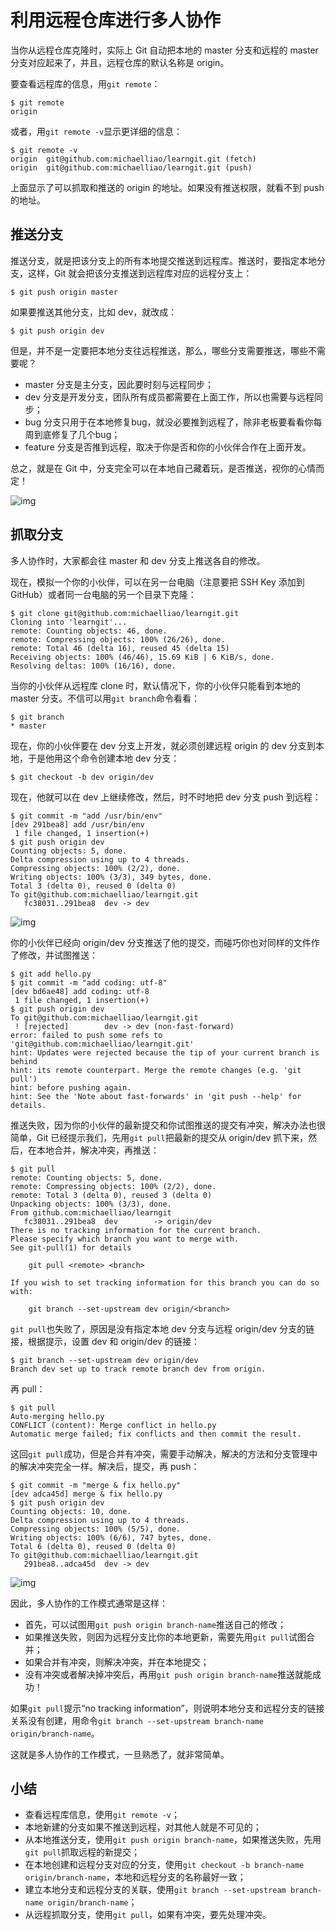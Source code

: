 # 利用远程仓库进行多人协作

当你从远程仓库克隆时，实际上 Git 自动把本地的 master 分支和远程的 master 分支对应起来了，并且，远程仓库的默认名称是 origin。

 

要查看远程库的信息，用`git remote`：

 

```
$ git remote
origin
```

 

或者，用`git remote -v`显示更详细的信息：

 

```
$ git remote -v
origin  git@github.com:michaelliao/learngit.git (fetch)
origin  git@github.com:michaelliao/learngit.git (push)
```

 

上面显示了可以抓取和推送的 origin 的地址。如果没有推送权限，就看不到 push 的地址。

 

## 推送分支

 

推送分支，就是把该分支上的所有本地提交推送到远程库。推送时，要指定本地分支，这样，Git 就会把该分支推送到远程库对应的远程分支上：

 

```
$ git push origin master
```

 

如果要推送其他分支，比如 dev，就改成：

 

```
$ git push origin dev
```

 

但是，并不是一定要把本地分支往远程推送，那么，哪些分支需要推送，哪些不需要呢？

 

- master 分支是主分支，因此要时刻与远程同步；
- dev 分支是开发分支，团队所有成员都需要在上面工作，所以也需要与远程同步；
- bug 分支只用于在本地修复bug，就没必要推到远程了，除非老板要看看你每周到底修复了几个bug；
- feature 分支是否推到远程，取决于你是否和你的小伙伴合作在上面开发。

 

总之，就是在 Git 中，分支完全可以在本地自己藏着玩，是否推送，视你的心情而定！

 

![img](http://wiki.jikexueyuan.com/project/git-tutorial/images/git-push-origin.gif)

 

## 抓取分支

 

多人协作时，大家都会往 master 和 dev 分支上推送各自的修改。

 

现在，模拟一个你的小伙伴，可以在另一台电脑（注意要把 SSH Key 添加到 GitHub）或者同一台电脑的另一个目录下克隆：

 

```
$ git clone git@github.com:michaelliao/learngit.git
Cloning into 'learngit'...
remote: Counting objects: 46, done.
remote: Compressing objects: 100% (26/26), done.
remote: Total 46 (delta 16), reused 45 (delta 15)
Receiving objects: 100% (46/46), 15.69 KiB | 6 KiB/s, done.
Resolving deltas: 100% (16/16), done.
```

 

当你的小伙伴从远程库 clone 时，默认情况下，你的小伙伴只能看到本地的 master 分支。不信可以用`git branch`命令看看：

 

```
$ git branch
* master
```

 

现在，你的小伙伴要在 dev 分支上开发，就必须创建远程 origin 的 dev 分支到本地，于是他用这个命令创建本地 dev 分支：

 

```
$ git checkout -b dev origin/dev
```

 

现在，他就可以在 dev 上继续修改，然后，时不时地把 dev 分支 push 到远程：

 

```
$ git commit -m "add /usr/bin/env"
[dev 291bea8] add /usr/bin/env
 1 file changed, 1 insertion(+)
$ git push origin dev
Counting objects: 5, done.
Delta compression using up to 4 threads.
Compressing objects: 100% (2/2), done.
Writing objects: 100% (3/3), 349 bytes, done.
Total 3 (delta 0), reused 0 (delta 0)
To git@github.com:michaelliao/learngit.git
   fc38031..291bea8  dev -> dev
```

 

![img](http://wiki.jikexueyuan.com/project/git-tutorial/images/git-push-by-xiaohuoban.gif)

 

你的小伙伴已经向 origin/dev 分支推送了他的提交，而碰巧你也对同样的文件作了修改，并试图推送：

 

```
$ git add hello.py 
$ git commit -m "add coding: utf-8"
[dev bd6ae48] add coding: utf-8
 1 file changed, 1 insertion(+)
$ git push origin dev
To git@github.com:michaelliao/learngit.git
 ! [rejected]        dev -> dev (non-fast-forward)
error: failed to push some refs to 'git@github.com:michaelliao/learngit.git'
hint: Updates were rejected because the tip of your current branch is behind
hint: its remote counterpart. Merge the remote changes (e.g. 'git pull')
hint: before pushing again.
hint: See the 'Note about fast-forwards' in 'git push --help' for details.
```

 

推送失败，因为你的小伙伴的最新提交和你试图推送的提交有冲突，解决办法也很简单，Git 已经提示我们，先用`git pull`把最新的提交从 origin/dev 抓下来，然后，在本地合并，解决冲突，再推送：

 

```
$ git pull
remote: Counting objects: 5, done.
remote: Compressing objects: 100% (2/2), done.
remote: Total 3 (delta 0), reused 3 (delta 0)
Unpacking objects: 100% (3/3), done.
From github.com:michaelliao/learngit
   fc38031..291bea8  dev        -> origin/dev
There is no tracking information for the current branch.
Please specify which branch you want to merge with.
See git-pull(1) for details

    git pull <remote> <branch>

If you wish to set tracking information for this branch you can do so with:

    git branch --set-upstream dev origin/<branch>
```

 

`git pull`也失败了，原因是没有指定本地 dev 分支与远程 origin/dev 分支的链接，根据提示，设置 dev 和 origin/dev 的链接：

 

```
$ git branch --set-upstream dev origin/dev
Branch dev set up to track remote branch dev from origin.
```

 

再 pull：

 

```
$ git pull
Auto-merging hello.py
CONFLICT (content): Merge conflict in hello.py
Automatic merge failed; fix conflicts and then commit the result.
```

 

这回`git pull`成功，但是合并有冲突，需要手动解决，解决的方法和分支管理中的解决冲突完全一样。解决后，提交，再 push：

 

```
$ git commit -m "merge & fix hello.py"
[dev adca45d] merge & fix hello.py
$ git push origin dev
Counting objects: 10, done.
Delta compression using up to 4 threads.
Compressing objects: 100% (5/5), done.
Writing objects: 100% (6/6), 747 bytes, done.
Total 6 (delta 0), reused 0 (delta 0)
To git@github.com:michaelliao/learngit.git
   291bea8..adca45d  dev -> dev
```

 

![img](http://wiki.jikexueyuan.com/project/git-tutorial/images/git-pull-push-fix.gif)

 

因此，多人协作的工作模式通常是这样：

 

- 首先，可以试图用`git push origin branch-name`推送自己的修改；
- 如果推送失败，则因为远程分支比你的本地更新，需要先用`git pull`试图合并；
- 如果合并有冲突，则解决冲突，并在本地提交；
- 没有冲突或者解决掉冲突后，再用`git push origin branch-name`推送就能成功！

 

如果`git pull`提示“no tracking information”，则说明本地分支和远程分支的链接关系没有创建，用命令`git branch --set-upstream branch-name origin/branch-name`。

 

这就是多人协作的工作模式，一旦熟悉了，就非常简单。

 

## 小结

 

- 查看远程库信息，使用`git remote -v`；
- 本地新建的分支如果不推送到远程，对其他人就是不可见的；
- 从本地推送分支，使用`git push origin branch-name`，如果推送失败，先用`git pull`抓取远程的新提交；
- 在本地创建和远程分支对应的分支，使用`git checkout -b branch-name origin/branch-name`，本地和远程分支的名称最好一致；
- 建立本地分支和远程分支的关联，使用`git branch --set-upstream branch-name origin/branch-name`；
- 从远程抓取分支，使用`git pull`，如果有冲突，要先处理冲突。